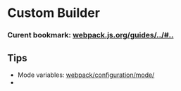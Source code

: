 # Custom Builder

### Curent bookmark: [webpack.js.org/guides/../#..](https://https://webpack.js.org/guides/asset-management/#loading-images)

## Tips

* Mode variables: [webpack/configuration/mode/](https://webpack.js.org/configuration/mode/)
* 